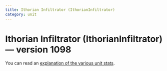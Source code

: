 ```yaml
---
title: Ithorian Infiltrator (IthorianInfiltrator)
category: unit
---
```


# Ithorian Infiltrator (IthorianInfiltrator) — version 1098

You can read an [explanation  of the various unit stats](unitexplained.md).

